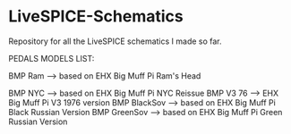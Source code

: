 # LiveSPICE-Schematics
Repository for all the LiveSPICE schematics I made so far.

PEDALS MODELS LIST:

BMP Ram --> based on EHX Big Muff Pi Ram's Head

BMP NYC --> based on EHX Big Muff Pi NYC Reissue
BMP V3 76 --> EHX Big Muff Pi V3 1976 version
BMP BlackSov --> based on EHX Big Muff Pi Black Russian Version
BMP GreenSov --> based on EHX Big Muff Pi Green Russian Version
